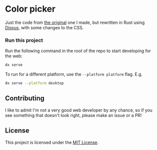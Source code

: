 # Color picker

Just the code from [the original](https://gist.github.com/walker84837/66eb37d72d1bc3c98221cf4e1b83f724) one I made, but rewritten in Rust using [Dioxus](https://dioxuslabs.com), with some changes to the CSS.

### Run this project

Run the following command in the root of the repo to start developing for the web:

```bash
dx serve
```

To run for a different platform, use the `--platform platform` flag. E.g.
```bash
dx serve --platform desktop
```

## Contributing

I like to admit I'm not a very good web developer by any chance, so if you see something that doesn't look right, please make an issue or a PR!

## License

This project is licensed under the [MIT License](LICENSE).
